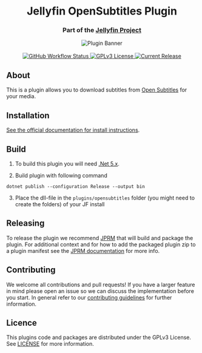 <h1 align="center">Jellyfin OpenSubtitles Plugin</h1>
<h3 align="center">Part of the <a href="https://jellyfin.org">Jellyfin Project</a></h3>

<p align="center">
<img alt="Plugin Banner" src="https://raw.githubusercontent.com/jellyfin/jellyfin-ux/master/plugins/SVG/jellyfin-plugin-opensubtitles.svg?sanitize=true"/>
<br/>
<br/>
<a href="https://github.com/jellyfin/jellyfin-plugin-opensubtitles/actions?query=workflow%3A%22Test+Build+Plugin%22">
<img alt="GitHub Workflow Status" src="https://img.shields.io/github/workflow/status/jellyfin/jellyfin-plugin-opensubtitles/Test%20Build%20Plugin.svg">
</a>
<a href="https://github.com/jellyfin/jellyfin-plugin-opensubtitles">
<img alt="GPLv3 License" src="https://img.shields.io/github/license/jellyfin/jellyfin-plugin-opensubtitles.svg"/>
</a>
<a href="https://github.com/jellyfin/jellyfin-plugin-opensubtitles/releases">
<img alt="Current Release" src="https://img.shields.io/github/release/jellyfin/jellyfin-plugin-opensubtitles.svg"/>
</a>
</p>

## About

This is a plugin allows you to download subtitles from [Open Subtitles](https://opensubtitles.org) for your media.

## Installation

[See the official documentation for install instructions](https://jellyfin.org/docs/general/server/plugins/index.html#installing).

## Build

1. To build this plugin you will need [.Net 5.x](https://dotnet.microsoft.com/download/dotnet/5.0).

2. Build plugin with following command
  ```
  dotnet publish --configuration Release --output bin
  ```

3. Place the dll-file in the `plugins/opensubtitles` folder (you might need to create the folders) of your JF install

## Releasing

To release the plugin we recommend [JPRM](https://github.com/oddstr13/jellyfin-plugin-repository-manager) that will build and package the plugin.
For additional context and for how to add the packaged plugin zip to a plugin manifest see the [JPRM documentation](https://github.com/oddstr13/jellyfin-plugin-repository-manager) for more info.

## Contributing

We welcome all contributions and pull requests! If you have a larger feature in mind please open an issue so we can discuss the implementation before you start.
In general refer to our [contributing guidelines](https://github.com/jellyfin/.github/blob/master/CONTRIBUTING.md) for further information.

## Licence

This plugins code and packages are distributed under the GPLv3 License. See [LICENSE](./LICENSE) for more information.

